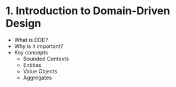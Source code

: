 
# 1. Introduction to Domain-Driven Design

- What is DDD?
- Why is it important?
- Key concepts
  - Bounded Contexts
  - Entities
  - Value Objects
  - Aggregates
